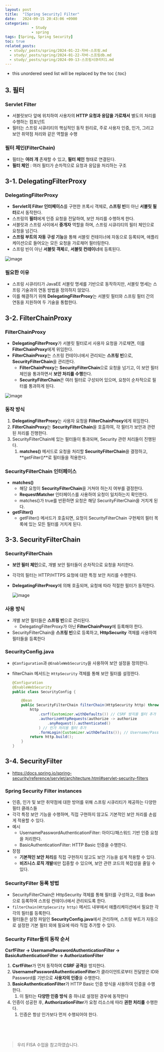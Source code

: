```yaml
---
layout: post
title:  "[Spring Security] Filter"
date:   2024-09-15 20:43:06 +0900
categories: 
            - Study
            - spring
tags: [Spring, Spring Security]            
toc: true
related_posts:
  - study/_posts/spring/2024-01-22-자바-스프링.md
  - study/_posts/spring/2024-01-22-자바-스프링db.md
  - study/_posts/spring/2024-09-13-스프링시큐리티1.md
---
```

* this unordered seed list will be replaced by the toc
{:toc}

## 3. 필터

### **Servlet Filter**

- 서블릿보다 앞에 위치하여 사용자의 **HTTP 요청과 응답을 가로채서** 별도의 처리를 수행하는 컴포넌트
- 필터는 스프링 시큐리티의 핵심적인 동작 원리로, 주로 사용자 인증, 인가, 그리고 보안 취약점 처리와 같은 역할을 수행

### **필터 체인(FilterChain)**

- 필터는 **여러 개** 존재할 수 있고, **필터 체인** 형태로 연결된다.
- **필터 체인** : 여러 필터가 순차적으로 요청과 응답을 처리하는 구조

## 3-1. DelegatingFilterProxy

### **DelegatingFilterProxy**

- **Servlet의 Filter 인터페이스**를 구현한 프록시 객체로, **스프링 빈**이 아닌 **서블릿 필터**로서 동작한다.
- 스프링의 **필터**에게 인증 요청을 전달하여, 보안 처리를 수행하게 한다.
- 서블릿과 스프링 사이에서 **중개자** 역할을 하며, 스프링 시큐리티의 필터 체인으로 요청을 넘긴다.
- **스프링 부트의 자동 구성 기능**을 통해 서블릿 컨테이너에 자동으로 등록되며, 애플리케이션으로 들어오는 모든 요청을 가로채어 필터링한다.
- 스프링 빈이 아닌 **서블릿 객체**로, **서블릿 컨테이너**에 등록된다.

![image](https://github.com/user-attachments/assets/88976352-9d95-499b-9bbc-7357bec2543f)

### **필요한 이유**

- 스프링 시큐리티가 JavaEE 서블릿 명세를 기반으로 동작하지만, 서블릿 명세는 스프링 기술과의 연동 방법을 정의하지 않았다.
- 이를 해결하기 위해 **DelegatingFilterProxy**는 서블릿 필터와 스프링 필터 간의 연동을 지원하여 두 기술을 통합한다.

## 3-2. FilterChainProxy

### **FilterChainProxy**

- **DelegatingFilterProxy**가 서블릿 필터로서 사용자 요청을 가로채면, 이를 **FilterChainProxy**에게 위임한다.
- **FilterChainProxy**는 스프링 컨테이너에서 관리되는 **스프링 빈**으로, **SecurityFilterChain**을 관리한다.
    - **FilterChainProxy**는 **SecurityFilterChain**으로 요청을 넘기고, 이 보안 필터 체인을 통과하면서 **보안 처리를 수행**한다.
    - **SecurityFilterChain**은 여러 필터로 구성되어 있으며, 요청이 순차적으로 필터를 통과하게 된다.

![image](https://github.com/user-attachments/assets/991f7b9e-e3ff-4fce-b724-b9307edb1022)

### 동작 방식

1. **DelegatingFilterProxy**는 사용자 요청을 **FilterChainProxy**에게 위임한다.
2. **FilterChainProxy**는 **SecurityFilterChain**을 호출하여, 각 필터가 보안과 관련된 처리를 진행한다.
3. SecurityFilterChain에 있는 필터들이 통과되며, Security 관련 처리들이 진행된다. 
    1. **matches()** 메서드로 요청을 처리할 **SecurityFilterChain**을 결정하고, **getFilter()**로 필터들을 적용한다. 

### **SecurityFilterChain 인터페이스**

- **matches()**
    - 해당 요청이 **SecurityFilterChain**을 거쳐야 하는지 여부를 결정한다.
    - **RequestMatcher** 인터페이스를 사용하여 요청이 일치하는지 확인한다.
    - matches()가 true를 반환하면 요청은 해당 SecurityFilterChain을 거치게 된다.
- **getFilter()**
    - getFilter() 메서드가 호출되면, 요청이 SecurityFilterChain 구현체의 필터 목록에 있는 모든 필터를 거치게 된다.
    

## 3-3. SecurityFilterChain

### **SecurityFilterChain**

- **보안 필터 체인**으로, 개별 보안 필터들이 순차적으로 요청을 처리한다.
- 각각의 필터는 HTTP/HTTPS 요청에 대한 특정 보안 처리를 수행한다.
- **DelegatingFilterProxy**에 의해 호출되며, 요청에 따라 적절한 필터가 동작한다.
    
    ![image](https://github.com/user-attachments/assets/991f7b9e-e3ff-4fce-b724-b9307edb1022)
    

### **사용 방식**

- 개별 보안 필터들은 **스프링 빈**으로 관리된다.
    - DelegatingFilterProxy가 아닌 **FilterChainProxy**에 등록해야 한다.
- SecurityFilterChain을 **스프링 빈**으로 등록하고, **HttpSecurity** 객체를 사용하여 필터들을 등록한다

### SecurityConfig.java

- `@Configuration`과 `@EnableWebSecurity`을 사용하여 보안 설정을 정의한다.
- filterChain 메서드는 `HttpSecurity` 객체를 통해 보안 필터를 설정한다.
    
    ```java
    @Configuration
    @EnableWebSecurity
    public class SecurityConfig {
    
        @Bean
        public SecurityFilterChain filterChain(HttpSecurity http) throws Exception {
            http
                .csrf(Customizer.withDefaults()) // CSRF 방지용 필터 추가
                .authorizeHttpRequests(authorize -> authorize
                    .anyRequest().authenticated()
                ) // 인가 처리용 필터 추가
                .formLogin(Customizer.withDefaults()); // Username/Password 인증 필터 추가
            return http.build();
        }
    }
    ```
    

## 3-4. SecurityFilter

- https://docs.spring.io/spring-security/reference/servlet/architecture.html#servlet-security-filters

### **Spring Security Filter instances**

- 인증, 인가 및 보안 취약점에 대한 방어를 위해 스프링 시큐리티가 제공하는 다양한 필터 클래스들
- 각각 특정 보안 기능을 수행하며, 직접 구현하지 않고도 기본적인 보안 처리를 손쉽게 적용할 수 있다.
- 예시
    - UsernamePasswordAuthenticationFilter: 아이디/패스워드 기반 인증 요청을 처리한다.
    - BasicAuthenticationFilter: HTTP Basic 인증을 수행한다.
- 장점
    - **기본적인 보안 처리**를 직접 구현하지 않고도 보안 기능을 쉽게 적용할 수 있다.
    - **비즈니스 로직 개발**에만 집중할 수 있으며, 보안 관련 코드의 복잡성을 줄일 수 있다.

### SecurityFilter 등록 방법

- SecurityFilterChain은 HttpSecurity 객체를 통해 필터를 구성하고, 이를 Bean으로 등록하여 스프링 컨테이너에서 관리되도록 한다.
- `filterChain(HttpSecurity http)` 메서드 내부에서 애플리케이션에서 필요한 각각의 필터를 등록한다.
- 필터들은 설정 파일인 **SecurityConfig.java**에서 관리하며, 스프링 부트가 자동으로 설정한 기본 필터 외에 필요에 따라 직접 추가할 수 있다.

### **Security Filter들의 동작 순서**

**CsrfFilter → UsernamePasswordAuthenticationFilter → BasicAuthenticationFilter → AuthorizationFilter**

1. **CsrfFilter**가 먼저 동작하여 **CSRF 공격**을 방지한다.
2. **UsernamePasswordAuthenticationFilter**가 클라이언트로부터 전달받은 ID와 Password를 기반으로 **사용자의 인증**을 수행한다.
3. **BasicAuthenticationFilter**가 HTTP Basic 인증 방식을 사용하여 인증을 수행한다. 
    1. 이 필터는 **다양한 인증 방식** 중 하나로 설정된 경우에 동작한다
4. 인증이 성공한 후, **AuthorizationFilter**가 요청 리소스에 따라 **권한 처리를** 수행한다. 
    1. 인증은 항상 인가보다 먼저 수행되어야 한다.

<br>
<br>
<br>

<blockquote>우리 FISA 수업을 참고하였습니다.</blockquote>










  

  


